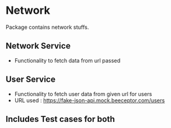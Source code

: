 # Network

Package contains network stuffs.

## Network Service 

- Functionality to fetch data from url passed

## User Service 
 
 - Functionality to fetch user data from given url for users 
 - URL used : https://fake-json-api.mock.beeceptor.com/users

## Includes Test cases for both
